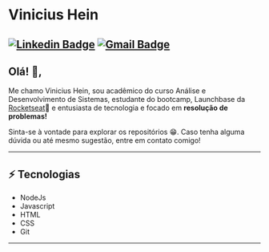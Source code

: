 # Vinicius Hein
[![Linkedin Badge](https://img.shields.io/badge/-ViniciusHein-blue?style=flat-square&logo=Linkedin&logoColor=white&link=https://www.linkedin.com/in/vinicius-hein/)](https://www.linkedin.com/in/vinicius-hein/)
[![Gmail Badge](https://img.shields.io/badge/-vinicius.hein@gmail.com-c14438?style=flat-square&logo=Gmail&logoColor=white&link=mailto:sakshamtaneja7861@gmail.com)](mailto:vinicius.hein@gmail.com)
---

## Olá! 👋,           
Me chamo Vinicius Hein, sou acadêmico do curso Análise e Desenvolvimento de Sistemas, estudante do bootcamp, Launchbase da [Rocketseat](https://rocketseat.com.br/)🚀️ e entusiasta de tecnologia e focado em **resolução de problemas!**

Sinta-se à vontade para explorar os repositórios 😁️. Caso tenha alguma dúvida ou até mesmo sugestão, entre em contato comigo!

---

## ⚡ Tecnologias
- NodeJs
- Javascript
- HTML
- CSS
- Git

---
